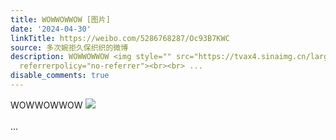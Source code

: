 ```yaml
---
title: WOWWOWWOW [图片]
date: '2024-04-30'
linkTitle: https://weibo.com/5286768287/Oc93B7KWC
source: 多次婉拒久保织织的微博
description: WOWWOWWOW <img style="" src="https://tvax4.sinaimg.cn/large/005LMJWfgy1hp93ra4d6rj30u00u0jwc.jpg"
  referrerpolicy="no-referrer"><br><br> ...
disable_comments: true
---
```

WOWWOWWOW <img style="" src="https://tvax4.sinaimg.cn/large/005LMJWfgy1hp93ra4d6rj30u00u0jwc.jpg" referrerpolicy="no-referrer"><br><br> ...